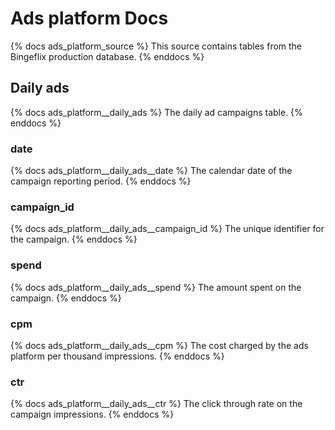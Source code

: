 # Ads platform Docs
{% docs ads_platform_source %}
This source contains tables from the Bingeflix production database.
{% enddocs %}


## Daily ads
{% docs ads_platform__daily_ads %}
The daily ad campaigns table.
{% enddocs %}

### date
{% docs ads_platform__daily_ads__date %}
The calendar date of the campaign reporting period.
{% enddocs %}

### campaign_id
{% docs ads_platform__daily_ads__campaign_id %}
The unique identifier for the campaign.
{% enddocs %}

### spend
{% docs ads_platform__daily_ads__spend %}
The amount spent on the campaign.
{% enddocs %}

### cpm
{% docs ads_platform__daily_ads__cpm %}
The cost charged by the ads platform per thousand impressions.
{% enddocs %}

### ctr
{% docs ads_platform__daily_ads__ctr %}
The click through rate on the campaign impressions.
{% enddocs %}